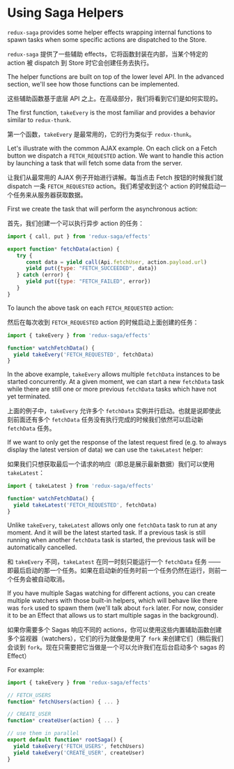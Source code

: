 # Using Saga Helpers

`redux-saga` provides some helper effects wrapping internal functions to spawn tasks when some specific actions are dispatched to the Store.

`redux-saga` 提供了一些辅助 effects，它将函数封装在内部，当某个特定的 action 被 dispatch 到 Store 时它会创建任务去执行。

The helper functions are built on top of the lower level API. In the advanced section, we'll see how those functions can be implemented.

这些辅助函数基于底层 API 之上。在高级部分，我们将看到它们是如何实现的。

The first function, `takeEvery` is the most familiar and provides a behavior similar to `redux-thunk`.

第一个函数，`takeEvery` 是最常用的，它的行为类似于 `redux-thunk`。

Let's illustrate with the common AJAX example. On each click on a Fetch button we dispatch a `FETCH_REQUESTED` action. We want to handle this action by launching a task that will fetch some data from the server.

让我们从最常用的 AJAX 例子开始进行讲解。每当点击 Fetch 按钮的时候我们就 dispatch 一条 `FETCH_REQUESTED` action。我们希望收到这个 action 的时候启动一个任务来从服务器获取数据。

First we create the task that will perform the asynchronous action:

首先，我们创建一个可以执行异步 action 的任务：

```javascript
import { call, put } from 'redux-saga/effects'

export function* fetchData(action) {
   try {
      const data = yield call(Api.fetchUser, action.payload.url)
      yield put({type: "FETCH_SUCCEEDED", data})
   } catch (error) {
      yield put({type: "FETCH_FAILED", error})
   }
}
```

To launch the above task on each `FETCH_REQUESTED` action:

然后在每次收到 `FETCH_REQUESTED` action 的时候启动上面创建的任务：

```javascript
import { takeEvery } from 'redux-saga/effects'

function* watchFetchData() {
  yield takeEvery('FETCH_REQUESTED', fetchData)
}
```

In the above example, `takeEvery` allows multiple `fetchData` instances to be started concurrently. At a given moment, we can start a new `fetchData` task while there are still one or more previous `fetchData` tasks which have not yet terminated.

上面的例子中，`takeEvery` 允许多个 `fetchData` 实例并行启动。也就是说即使此刻前面还有多个 `fetchData` 任务没有执行完成的时候我们依然可以启动新 `fetchData` 任务。

If we want to only get the response of the latest request fired (e.g. to always display the latest version of data) we can use the `takeLatest` helper:

如果我们只想获取最后一个请求的响应（即总是展示最新数据）我们可以使用 `takeLatest`：

```javascript
import { takeLatest } from 'redux-saga/effects'

function* watchFetchData() {
  yield takeLatest('FETCH_REQUESTED', fetchData)
}
```

Unlike `takeEvery`, `takeLatest` allows only one `fetchData` task to run at any moment. And it will be the latest started task. If a previous task is still running when another `fetchData` task is started, the previous task will be automatically cancelled.

和 `takeEvery` 不同，`takeLatest` 在同一时刻只能运行一个 `fetchData` 任务 —— 即最后启动的那一个任务。如果在启动新的任务时前一个任务仍然在运行，则前一个任务会被自动取消。

If you have multiple Sagas watching for different actions, you can create multiple watchers with those built-in helpers, which will behave like there was `fork` used to spawn them (we'll talk about `fork` later. For now, consider it to be an Effect that allows us to start multiple sagas in the background).

如果你需要多个 Sagas 响应不同的 actions，你可以使用这些内置辅助函数创建多个监视器（watchers），它们的行为就像是使用了 `fork` 来创建它们（稍后我们会谈到 `fork`。现在只需要把它当做是一个可以允许我们在后台启动多个 sagas 的 Effect）

For example:

```javascript
import { takeEvery } from 'redux-saga/effects'

// FETCH_USERS
function* fetchUsers(action) { ... }

// CREATE_USER
function* createUser(action) { ... }

// use them in parallel
export default function* rootSaga() {
  yield takeEvery('FETCH_USERS', fetchUsers)
  yield takeEvery('CREATE_USER', createUser)
}
```
